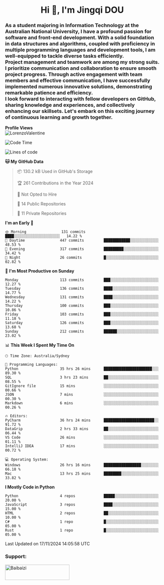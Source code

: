 <h1 align="center">Hi 👋, I'm Jingqi DOU</h1>
<h3 align="left">
As a student majoring in Information Technology at the Australian National University, I have a profound passion for software and front-end development. With a solid foundation in data structures and algorithms, coupled with proficiency in multiple programming languages and development tools, I am well-equipped to tackle diverse tasks efficiently. <br>
Project management and teamwork are among my strong suits. I prioritize communication and collaboration to ensure smooth project progress. Through active engagement with team members and effective communication, I have successfully implemented numerous innovative solutions, demonstrating remarkable patience and efficiency.<br>
I look forward to interacting with fellow developers on GitHub, sharing knowledge and experiences, and collectively enhancing our skillsets. Let's embark on this exciting journey of continuous learning and growth together.
</h3>

**Profile Views**<br>
<img src="https://count.getloli.com/get/@:name" alt="LorenzoValentine" theme="rule34" />


<!--START_SECTION:waka-->
![Code Time](http://img.shields.io/badge/Code%20Time-1%2C123%20hrs%2022%20mins-blue)

![Lines of code](https://img.shields.io/badge/From%20Hello%20World%20I%27ve%20Written-401.4%20thousand%20lines%20of%20code-blue)

**🐱 My GitHub Data** 

> 📦 130.2 kB Used in GitHub's Storage 
 > 
> 🏆 261 Contributions in the Year 2024
 > 
> 🚫 Not Opted to Hire
 > 
> 📜 14 Public Repositories 
 > 
> 🔑 11 Private Repositories 
 > 
**I'm an Early 🐤** 

```text
🌞 Morning                131 commits         ████░░░░░░░░░░░░░░░░░░░░░   14.22 % 
🌆 Daytime                447 commits         ████████████░░░░░░░░░░░░░   48.53 % 
🌃 Evening                317 commits         █████████░░░░░░░░░░░░░░░░   34.42 % 
🌙 Night                  26 commits          █░░░░░░░░░░░░░░░░░░░░░░░░   02.82 % 
```
📅 **I'm Most Productive on Sunday** 

```text
Monday                   113 commits         ███░░░░░░░░░░░░░░░░░░░░░░   12.27 % 
Tuesday                  136 commits         ████░░░░░░░░░░░░░░░░░░░░░   14.77 % 
Wednesday                131 commits         ████░░░░░░░░░░░░░░░░░░░░░   14.22 % 
Thursday                 100 commits         ███░░░░░░░░░░░░░░░░░░░░░░   10.86 % 
Friday                   103 commits         ███░░░░░░░░░░░░░░░░░░░░░░   11.18 % 
Saturday                 126 commits         ███░░░░░░░░░░░░░░░░░░░░░░   13.68 % 
Sunday                   212 commits         ██████░░░░░░░░░░░░░░░░░░░   23.02 % 
```


📊 **This Week I Spent My Time On** 

```text
🕑︎ Time Zone: Australia/Sydney

💬 Programming Languages: 
Python                   35 hrs 26 mins      ██████████████████████░░░   89.30 % 
SQL                      3 hrs 23 mins       ██░░░░░░░░░░░░░░░░░░░░░░░   08.55 % 
GitIgnore file           15 mins             ░░░░░░░░░░░░░░░░░░░░░░░░░   00.66 % 
JSON                     7 mins              ░░░░░░░░░░░░░░░░░░░░░░░░░   00.30 % 
Markdown                 6 mins              ░░░░░░░░░░░░░░░░░░░░░░░░░   00.26 % 

🔥 Editors: 
PyCharm                  36 hrs 24 mins      ███████████████████████░░   91.72 % 
DataGrip                 2 hrs 33 mins       ██░░░░░░░░░░░░░░░░░░░░░░░   06.44 % 
VS Code                  26 mins             ░░░░░░░░░░░░░░░░░░░░░░░░░   01.11 % 
IntelliJ IDEA            17 mins             ░░░░░░░░░░░░░░░░░░░░░░░░░   00.72 % 

💻 Operating System: 
Windows                  26 hrs 16 mins      █████████████████░░░░░░░░   66.18 % 
Mac                      13 hrs 25 mins      ████████░░░░░░░░░░░░░░░░░   33.82 % 
```

**I Mostly Code in Python** 

```text
Python                   4 repos             █████░░░░░░░░░░░░░░░░░░░░   20.00 % 
JavaScript               3 repos             ████░░░░░░░░░░░░░░░░░░░░░   15.00 % 
HTML                     2 repos             ██░░░░░░░░░░░░░░░░░░░░░░░   10.00 % 
C#                       1 repo              █░░░░░░░░░░░░░░░░░░░░░░░░   05.00 % 
Rust                     1 repo              █░░░░░░░░░░░░░░░░░░░░░░░░   05.00 % 
```




 Last Updated on 17/11/2024 14:05:58 UTC
<!--END_SECTION:waka-->

<!-- [![willianrod's wakatime stats](https://github-readme-stats.vercel.app/api/wakatime?username=lorenzoval2050)](https://github.com/anuraghazra/github-readme-stats) -->


<h3 align="left">Support:</h3>
<p><a href="https://www.buymeacoffee.com/Baibaizi"> <img align="left" src="https://cdn.buymeacoffee.com/buttons/v2/default-yellow.png" height="50" width="210" alt="Baibaizi" /></a></p><br><br>
